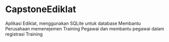 # CapstoneEdiklat
Aplikasi Ediklat, menggunakan SQLite untuk database
Membantu Perusahaan memenejemen Training Pegawai dan membantu pegawai dalam registrasi Training
